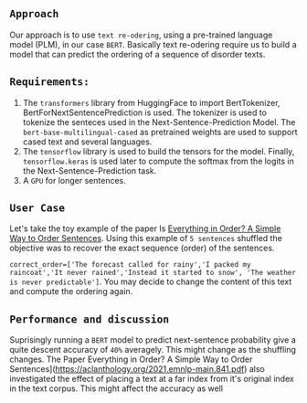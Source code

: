 ## `Approach`

Our approach is to use `text re-odering`, using a pre-trained language model (PLM), in our case `BERT`. Basically text re-odering require us to build a model that can predict the ordering of a sequence of disorder texts.

## `Requirements:`
1. The `transformers` library from HuggingFace to import BertTokenizer, BertForNextSentencePrediction is used. 
The tokenizer is used to tokenize the senteces used in the Next-Sentence-Prediction Model. The `bert-base-multilingual-cased` as pretrained weights are used to support cased text and several languages.
2. The `tensorflow` library is used to build the tensors for the model.
Finally, `tensorflow.keras` is used later to compute the softmax from the logits in the Next-Sentence-Prediction task.
3. A `GPU` for longer sentences.

## `User Case`
Let's take the toy example of the paper Is [Everything in Order? A Simple Way to Order Sentences](https://aclanthology.org/2021.emnlp-main.841.pdf).
Using this example of `5 sentences` shuffled the objective was to recover the exact sequence (order) of the sentences.

`correct_order=['The forecast called for rainy','I packed my raincoat','It never rained','Instead it started to snow',
      'The weather is never predictable']`. You may decide to change the content of this text and compute the ordering again.
      
## `Performance and discussion`

Suprisingly running a `BERT` model to predict next-sentence probability give a quite descent accuracy of `40%` averagely. This might change as the shuffling changes. The Paper Everything in Order? A Simple Way to Order Sentences](https://aclanthology.org/2021.emnlp-main.841.pdf) also investigated the effect of placing a text at a far index from it's original index in the text corpus. This might affect the accuracy as well
